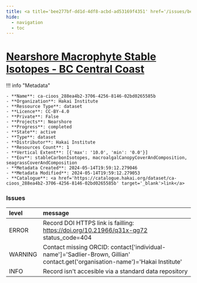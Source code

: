 ```yaml
---
title: <a title='bee277bf-dd1d-4df8-acbd-ad53169f4351' href='/issues/bee277bf-dd1d-4df8-acbd-ad53169f4351/' target='_blank'>Nearshore Macrophyte Stable Isotopes - BC Central Coast</a>
hide:
  - navigation
  - toc
---
```


# <a title='bee277bf-dd1d-4df8-acbd-ad53169f4351' href='/issues/bee277bf-dd1d-4df8-acbd-ad53169f4351/' target='_blank'>Nearshore Macrophyte Stable Isotopes - BC Central Coast</a>

<div id='map'></div>

!!! info "Metadata"
    
    - **Name**: ca-cioos_288ea4b2-3706-4256-8146-02bd0265585b 
    - **Organization**: Hakai Institute 
    - **Ressource Type**: dataset 
    - **Licence**: CC-BY-4.0 
    - **Private**: False 
    - **Projects**: Nearshore 
    - **Progress**: completed 
    - **State**: active 
    - **Type**: dataset 
    - **Distributor**: Hakai Institute 
    - **Resources Count**: 1 
    - **Vertical Extent**: [{'max': '10.0', 'min': '0.0'}] 
    - **Eov**: stableCarbonIsotopes, macroalgalCanopyCoverAndComposition, seagrassCoverAndComposition 
    - **Metadata Created**: 2024-05-14T19:59:12.279046 
    - **Metadata Modified**: 2024-05-14T19:59:12.279053 
    - **Catalogue**: <a href='https://catalogue.hakai.org/dataset/ca-cioos_288ea4b2-3706-4256-8146-02bd0265585b' target='_blank'>link</a> 

### Issues

| level   | message                                                                                                                       |
|:--------|:------------------------------------------------------------------------------------------------------------------------------|
| ERROR   | Record DOI HTTPS link is failling: https://doi.org/10.21966/q31x-qg72 status_code=404                                         |
| WARNING | Contact missing ORCID: contact['individual-name']='Sadlier-Brown, Gillian' contact.get('organisation-name')='Hakai Institute' |
| INFO    | Record isn't accesible via a standard data repository                                                                         |

<script>
   document.addEventListener("DOMContentLoaded", function() {
    var map = L.map('map').setView([51.505, -125.09], 5);
    L.tileLayer('https://tile.openstreetmap.org/{z}/{x}/{y}.png', {
        maxZoom: 19,
        attribution: '&copy; <a href="http://www.openstreetmap.org/copyright">OpenStreetMap</a>'
    }).addTo(map);
    var geojsonFeature = {
        "type": "Feature",
        "properties": {
            "name" : "<a title='bee277bf-dd1d-4df8-acbd-ad53169f4351' href='/issues/bee277bf-dd1d-4df8-acbd-ad53169f4351/' target='_blank'>Nearshore Macrophyte Stable Isotopes - BC Central Coast</a>"
        },
        "geometry": {'type': 'Polygon', 'coordinates': [[[-128.62224808, 51.28805197], [-127.44960574, 51.28805197], [-127.44960574, 52.00866824], [-128.62224808, 52.00866824], [-128.62224808, 51.28805197]]]}
    }
    L.geoJSON(geojsonFeature).addTo(map);
   })
</script>